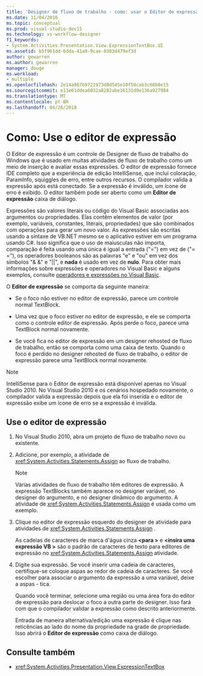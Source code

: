 ```yaml
---
title: 'Designer de fluxo de trabalho - como: usar o Editor de expressão'
ms.date: 11/04/2016
ms.topic: conceptual
ms.prod: visual-studio-dev15
ms.technology: vs-workflow-designer
f1_keywords:
- System.Activities.Presentation.View.ExpressionTextBox.UI
ms.assetid: b5f961dd-6dda-41a9-9cae-0383d479ef3d
author: gewarren
ms.author: gewarren
manager: douge
ms.workload:
- multiple
ms.openlocfilehash: 2e14a967b9721973d8d545e10f58cab3c68b8e15
ms.sourcegitcommit: e13e61ddea6032a8282abe16131d9e136a927984
ms.translationtype: MT
ms.contentlocale: pt-BR
ms.lasthandoff: 04/26/2018
---
```

# <a name="how-to-use-the-expression-editor"></a>Como: Use o editor de expressão

O Editor de expressão é um controle de Designer de fluxo de trabalho do Windows que é usado em muitas atividades de fluxo de trabalho como um meio de inserção e avaliar essas expressões. O editor de expressão fornece IDE completo que a experiência de edição IntelliSense, que inclui coloração, ParamInfo, squiggles de erro, entre outros recursos. O compilador valida a expressão após está conectado. Se a expressão é inválido, um ícone de erro é exibido. O editor também pode ser aberto como um **Editor de expressão** caixa de diálogo.

 Expressões são valores literais ou código do Visual Basic associadas aos argumentos ou propriedades. Elas contêm elementos de valor (por exemplo, variáveis, constantes, literais, propriedades) que são combinados com operações para gerar um novo valor. As expressões são escritas usando a sintaxe de VB.NET mesmo se o aplicativo estiver em um programa usando C#. Isso significa que o uso de maiusculas não importa, comparação é feita usando uma única é igual a entrada ("=") em vez de ("= ="), os operadores booleanos são as palavras "e" e "ou" em vez dos símbolos "& &" e "&#124;&#124;", e **nada**  é usado em vez de **nulo**. Para obter mais informações sobre expressões e operadores no Visual Basic e alguns exemplos, consulte [operadores e expressões no Visual Basic](http://go.microsoft.com/fwlink/?LinkId=186818).

 O **Editor de expressão** se comporta da seguinte maneira:

-   Se o foco não estiver no editor de expressão, parece um controle normal TextBlock.

-   Uma vez que o foco estiver no editor de expressão, e ele se comporta como o controle editor de expressão. Após perde o foco, parece uma TextBlock normal novamente.

-   Se você fica no editor de expressão em um designer rehosted de fluxo de trabalho, então se comporta como uma caixa de texto. Quando o foco é perdido no designer rehosted de fluxo de trabalho, o editor de expressão parece uma TextBlock normal novamente.

> [!NOTE]
> IntelliSense para o Editor de expressão está disponível apenas no Visual Studio 2010. No Visual Studio 2010 e os cenários hospedado novamente, o compilador valida a expressão depois que ela foi inserida e o editor de expressão exibe um ícone de erro se a expressão é inválida.

## <a name="use-the-expression-editor"></a>Use o editor de expressão

1.  No Visual Studio 2010, abra um projeto de fluxo de trabalho novo ou existente.

2.  Adicione, por exemplo, a atividade de <xref:System.Activities.Statements.Assign> ao fluxo de trabalho.

    > [!NOTE]
    > Várias atividades de fluxo de trabalho têm editores de expressão. A expressão TextBlocks também aparece no designer variável, no designer do argumento, e no designer dinâmico do argumento. A atividade de <xref:System.Activities.Statements.Assign> é usada como um exemplo.

3.  Clique no editor de expressão esquerdo do designer de atividade para atividades de <xref:System.Activities.Statements.Assign> .

     As cadeias de caracteres de marca d'água cinza  **\<para >** e  **\<insira uma expressão VB >** são o padrão de caracteres de texto para editores de expressão no <xref:System.Activities.Statements.Assign> atividade.

4.  Digite sua expressão. Se você inserir uma cadeia de caracteres, certifique-se coloque aspas ao redor de cadeia de caracteres. Se você escolher para associar o argumento da expressão a uma variável, deixe a aspas - tica.

     Quando você terminar, selecione uma região ou uma área fora do editor de expressão para deslocar o foco a outra parte do designer. Isso fará com que o compilador validar a expressão como descrito anteriormente.

     Entrada de maneira alternativa/edição uma expressão é clique nas reticências ao lado do nome da propriedade na grade de propriedade. Isso abrirá o **Editor de expressão** como caixa de diálogo.

## <a name="see-also"></a>Consulte também

- <xref:System.Activities.Presentation.View.ExpressionTextBox>